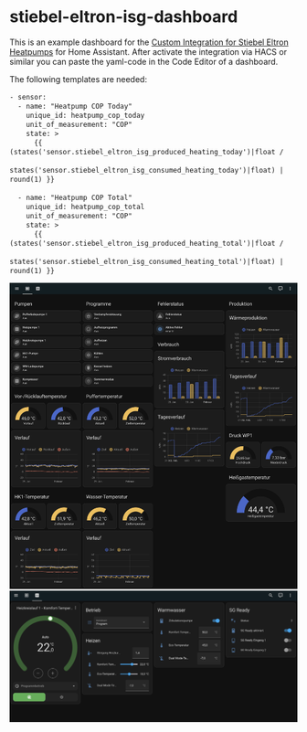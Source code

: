 # stiebel-eltron-isg-dashboard
This is an example dashboard for the [Custom Integration for Stiebel Eltron Heatpumps](https://github.com/pail23/stiebel_eltron_isg_component/discussions) for Home Assistant.
After activate the integration via HACS or similar you can paste the yaml-code in the Code Editor of a dashboard.

The following templates are needed:
```
- sensor:
  - name: "Heatpump COP Today"
    unique_id: heatpump_cop_today
    unit_of_measurement: "COP"
    state: >
      {{ (states('sensor.stiebel_eltron_isg_produced_heating_today')|float / 
        states('sensor.stiebel_eltron_isg_consumed_heating_today')|float) | round(1) }}

  - name: "Heatpump COP Total"
    unique_id: heatpump_cop_total
    unit_of_measurement: "COP"
    state: >
      {{ (states('sensor.stiebel_eltron_isg_produced_heating_total')|float / 
        states('sensor.stiebel_eltron_isg_consumed_heating_total')|float) | round(1) }}
```

![Overview](https://github.com/mrebbert/stiebel-eltron-isg-dashboard/blob/main/overview.jpeg)
![Preferences](https://github.com/mrebbert/stiebel-eltron-isg-dashboard/blob/main/preferences.png)
